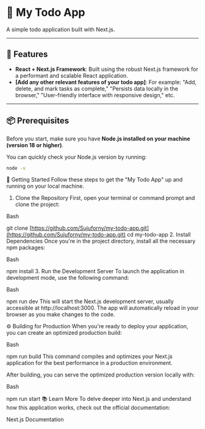 # 📘 My Todo App

A simple todo application built with Next.js.

---

## 🚀 Features

* **React + Next.js Framework**: Built using the robust Next.js framework for a performant and scalable React application.
* **[Add any other relevant features of your todo app]**: For example: "Add, delete, and mark tasks as complete," "Persists data locally in the browser," "User-friendly interface with responsive design," etc.

---

## 📦 Prerequisites

Before you start, make sure you have **Node.js installed on your machine (version 18 or higher)**.

You can quickly check your Node.js version by running:

```bash
node -v
```

🚚 Getting Started
Follow these steps to get the "My Todo App" up and running on your local machine.

1. Clone the Repository
First, open your terminal or command prompt and clone the project:

Bash

git clone [https://github.com/Sujuforny/my-todo-app.git](https://github.com/Sujuforny/my-todo-app.git)
cd my-todo-app
2. Install Dependencies
Once you're in the project directory, install all the necessary npm packages:

Bash

npm install
3. Run the Development Server
To launch the application in development mode, use the following command:

Bash

npm run dev
This will start the Next.js development server, usually accessible at http://localhost:3000. The app will automatically reload in your browser as you make changes to the code.

⚙️ Building for Production
When you're ready to deploy your application, you can create an optimized production build:

Bash

npm run build
This command compiles and optimizes your Next.js application for the best performance in a production environment.

After building, you can serve the optimized production version locally with:

Bash

npm run start
📚 Learn More
To delve deeper into Next.js and understand how this application works, check out the official documentation:

Next.js Documentation